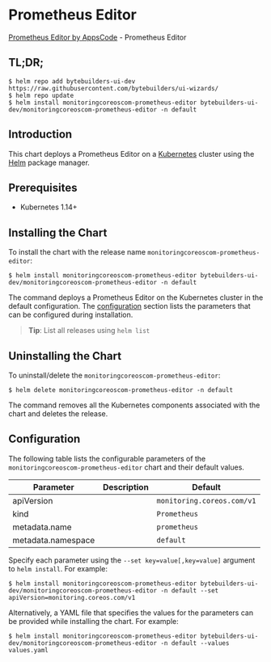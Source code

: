 # Prometheus Editor

[Prometheus Editor by AppsCode](https://byte.builders) - Prometheus Editor

## TL;DR;

```console
$ helm repo add bytebuilders-ui-dev https://raw.githubusercontent.com/bytebuilders/ui-wizards/
$ helm repo update
$ helm install monitoringcoreoscom-prometheus-editor bytebuilders-ui-dev/monitoringcoreoscom-prometheus-editor -n default
```

## Introduction

This chart deploys a Prometheus Editor on a [Kubernetes](http://kubernetes.io) cluster using the [Helm](https://helm.sh) package manager.

## Prerequisites

- Kubernetes 1.14+

## Installing the Chart

To install the chart with the release name `monitoringcoreoscom-prometheus-editor`:

```console
$ helm install monitoringcoreoscom-prometheus-editor bytebuilders-ui-dev/monitoringcoreoscom-prometheus-editor -n default
```

The command deploys a Prometheus Editor on the Kubernetes cluster in the default configuration. The [configuration](#configuration) section lists the parameters that can be configured during installation.

> **Tip**: List all releases using `helm list`

## Uninstalling the Chart

To uninstall/delete the `monitoringcoreoscom-prometheus-editor`:

```console
$ helm delete monitoringcoreoscom-prometheus-editor -n default
```

The command removes all the Kubernetes components associated with the chart and deletes the release.

## Configuration

The following table lists the configurable parameters of the `monitoringcoreoscom-prometheus-editor` chart and their default values.

|     Parameter      | Description |          Default           |
|--------------------|-------------|----------------------------|
| apiVersion         |             | `monitoring.coreos.com/v1` |
| kind               |             | `Prometheus`               |
| metadata.name      |             | `prometheus`               |
| metadata.namespace |             | `default`                  |


Specify each parameter using the `--set key=value[,key=value]` argument to `helm install`. For example:

```console
$ helm install monitoringcoreoscom-prometheus-editor bytebuilders-ui-dev/monitoringcoreoscom-prometheus-editor -n default --set apiVersion=monitoring.coreos.com/v1
```

Alternatively, a YAML file that specifies the values for the parameters can be provided while
installing the chart. For example:

```console
$ helm install monitoringcoreoscom-prometheus-editor bytebuilders-ui-dev/monitoringcoreoscom-prometheus-editor -n default --values values.yaml
```
